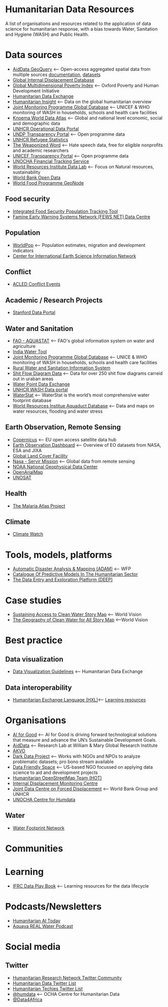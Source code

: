# Humanitarian Data Resources
 A list of organisations and resources related to the application of data science for humanitarian response, with a bias towards Water, Sanitation and Hygiene (WASH) and Public Health.
# Data sources
* [AidData GeoQuery](http://geo.aiddata.org) <-- Open-access aggregated spatial data from multiple sources [documentation](https://www.aiddata.org/geoquery), [datasets](https://www.aiddata.org/geoquery/data-documentation)
* [Global Internal Displacement Database](https://www.internal-displacement.org/database)
* [Global Multidimensional Poverty Index](https://ophi.org.uk/multidimensional-poverty-index/global-mpi-databank/) <-- Oxford Poverty and Human Development Initiative
* [Humanitarian Data Exchange](https://data.humdata.org)
* [Humanitarian Insight](https://hum-insight.info) <-- Data on the global humanitarian overview
* [Joint Monitoring Programme Global Database](https://washdata.org/data) <-- UNICEF & WHO monitoring of WASH in households, schools and health care facilities 
* [Knoema World Data Atlas](https://knoema.com/atlas/topics/Water) <-- Global and national level economic, social and demographic data
* [UNHCR Operational Data Portal](https://data.unhcr.org)
* [UNDP Transparency Portal](https://open.undp.org) <-- Open programme data
* [UNHCR Refugee Statistics](https://www.unhcr.org/refugee-statistics/)
* [The Weaponized Word](https://weaponizedword.org) <-- Hate speech data, free for eligible nonprofits and academic researchers
* [UNICEF Transparency Portal](https://open.unicef.org) <-- Open programme data
* [UNOCHA Financial Tracking Service](https://fts.unocha.org)
* [World Resources Institute Data Lab](https://www.wri.org/data/data-lab) <-- Focus on Natural resources, sustainability
* [World Bank Open Data](https://data.worldbank.org)
* [World Food Programme GeoNode](https://geonode.wfp.org)
## Food security
* [Integrated Food Security Population Tracking Tool](https://www.ipcinfo.org/ipc-country-analysis/population-tracking-tool/en/)
* [Famine Early Warning Systems Network (FEWS NET) Data Centre](https://fews.net/data)
## Population
* [WorldPop](https://www.worldpop.org/datacatalog/) <-- Population estimates, migration and development indicators
* [Center for International Earth Science Information Network](http://sedac.ciesin.columbia.edu/data/set/gpw-v4-population-count-adjusted-to-2015-unwpp-country-totals)
## Conflict
* [ACLED Conflict Events](https://www.aiddata.org/geoquery/data-documentation)
## Academic / Research Projects
* [Stanford Data Portal](https://sheftneal9.wixsite.com/fse-data/projects)
## Water and Sanitation
* [FAO - AQUASTAT](https://www.fao.org/aquastat/en/) <-- FAO's global information system on water and agriculture
* [India Water Tool](https://www.indiawatertool.in/index.html)
* [Joint Monitoring Programme Global Database](https://washdata.org/data) <-- UNICE & WHO monitoring of WASH in households, schools and health care facilities 
* [Rural Water and Sanitation Information System](http://globalsiasar.org/en)
* [Shit Flow Diagram Data](https://sfd.susana.org/about/sfd-data) <-- Data for over 250 shit flow diagrams carreid out in uraban areas
* [Water Point Data Exchange](https://www.waterpointdata.org/access-data/) 
* [UNHCR WASH Data portal](https://wash.unhcr.org/wash-dashboard-for-refugee-settings/)
* [WaterStat](https://waterfootprint.org/en/resources/waterstat/) <-- WaterStat is the world’s most comprehensive water footprint database
* [World Resources Institue Aquaduct Database](https://www.wri.org/aqueduct/data) <-- Data and maps on water resources, flooding and water stress

## Earth Observation, Remote Sensing
* [Copernicus](https://www.copernicus.eu/en/access-data) <-- EU open access satellite data hub
* [Earth Observation Dashboard](https://eodashboard.org) <-- Overview of EO datasets from NASA, ESA and JIXA
* [Global Land Cover Facility](http://www.landcover.org) 
* [Nasa - Servir Mission](https://gis1.servirglobal.net/geonetwork/srv/eng/catalog.search#/home) <-- Global data from remote sensing
* [NOAA National Geophysical Data Center](https://ngdc.noaa.gov/eog/dmsp/downloadV4composites.html)
* [OpenArialMap](https://openaerialmap.org)
* [UNOSAT](https://unosat.org/products/)
## Health
* [The Malaria Atlas Project](https://malariaatlas.org)

## Climate
* [Climate Watch](https://www.climatewatchdata.org/?source=cait)
# Tools, models, platforms
* [Automatic Disaster Analysis & Mapping (ADAM)](https://geonode.wfp.org/adam.html) <-- WFP
* [Catalogue Of Predictive Models In The Humanitarian Sector](https://centre.humdata.org/catalogue-for-predictive-models-in-the-humanitarian-sector/)
* [The Data Entry and Exploration Platform (DEEP)](https://thedeep.io)
# Case studies
* [Sustaining Access to Clean Water Story Map](https://storymaps.arcgis.com/stories/85c39ac4702f47b9ae31d744567921f3) <-- World Vision
* [The Geography of Clean Water for All Story Map](https://storymaps.arcgis.com/stories/a73563c0d11b433fa35e0bd10a546087) <--World Vision 
# Best practice
## Data visualization
* [Data Visualization Guidelines](https://data.humdata.org/dataviz-guide/) <-- Humanitarian Data Exchange
## Data interoperability
* [Humanitarian Exchange Language (HXL)](https://hxlstandard.org)<-- [Learning resources](https://centre.humdata.org/learning-path/hxl/)
# Organisations
* [AI for Good](https://ai4good.org/) <-- AI for Good is driving forward technological solutions that measure and advance the UN’s Sustainable Development Goals.
* [AidData](https://www.aiddata.org) <-- Research Lab at William & Mary Global Research Institute
* [AKVO](https://akvo.org)
* [Dark Data Project](https://darkdataproject.org) <-- Works with NGOs and NPOs to analyze problematic datasets; pro bono stream available
* [Data Friendly Space](https://datafriendlyspace.org) <-- US-based NGO focussed on applying data science to aid and development projects
* [Humanitarian OpenStreetMap Team (HOT)](https://www.hotosm.org/)
* [Internal Displacement Monitoring Centre](https://www.internal-displacement.org)
* [Joint Data Centre on Forced Displacement](https://www.jointdatacenter.org/) <-- World Bank Group and UNHCR
* [UNOCHA Centre for Humdata](https://centre.humdata.org/)
## Water
* [Water Footprint Network](https://waterfootprint.org/en/)
# Communities
# Learning
* [IFRC Data Play Book](https://preparecenter.org/toolkit/data-playbook-toolkit-v1/) <-- Learning resources for the data lifecycle
# Podcasts/Newsletters
* [Humanitarian AI Today](https://humanitarianai.org/podcasts.html)
* [Aquaya REAL Water Podcast](https://aquaya.org/keeping-it-real-for-the-future-of-rural-water-services-delivery/)

# Social media
## Twitter
* [Humanitarian Research Network Twitter Community](https://twitter.com/i/communities/1508944983432310792)
* [Humanitarian Data Twitter List](https://twitter.com/i/lists/1554542561838174209?s=20)
* [Humanitarian Techies Twitter List](https://twitter.com/i/lists/22764474?s=20)
* [@humdata](https://twitter.com/humdata) <-- OCHA Centre for Humanitarian Data
* [@Data4Africa](http://twitter.com/Data4Africa)

